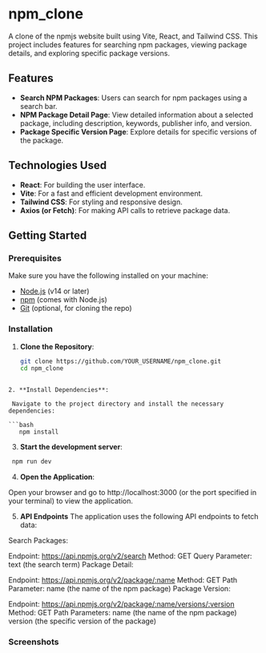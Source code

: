 # npm_clone

A clone of the npmjs website built using Vite, React, and Tailwind CSS. This project includes features for searching npm packages, viewing package details, and exploring specific package versions.

## Features

- **Search NPM Packages**: Users can search for npm packages using a search bar.
- **NPM Package Detail Page**: View detailed information about a selected package, including description, keywords, publisher info, and version.
- **Package Specific Version Page**: Explore details for specific versions of the package.

## Technologies Used

- **React**: For building the user interface.
- **Vite**: For a fast and efficient development environment.
- **Tailwind CSS**: For styling and responsive design.
- **Axios (or Fetch)**: For making API calls to retrieve package data.

## Getting Started

### Prerequisites

Make sure you have the following installed on your machine:

- [Node.js](https://nodejs.org/) (v14 or later)
- [npm](https://www.npmjs.com/) (comes with Node.js)
- [Git](https://git-scm.com/) (optional, for cloning the repo)

### Installation

1. **Clone the Repository**:

   ```bash
   git clone https://github.com/YOUR_USERNAME/npm_clone.git
   cd npm_clone
  ```

2. **Install Dependencies**:

   Navigate to the project directory and install the necessary dependencies:

  ```bash
     npm install

 ```

3. **Start the development server**:

  ```bash
   npm run dev
   ```

4. **Open the Application**:

  Open your browser and go to http://localhost:3000 (or the port specified in your terminal) to view the application.

5. **API Endpoints**
The application uses the following API endpoints to fetch data:

Search Packages:

Endpoint: https://api.npmjs.org/v2/search
Method: GET
Query Parameter: text (the search term)
Package Detail:

Endpoint: https://api.npmjs.org/v2/package/:name
Method: GET
Path Parameter: name (the name of the npm package)
Package Version:

Endpoint: https://api.npmjs.org/v2/package/:name/versions/:version
Method: GET
Path Parameters:
name (the name of the npm package)
version (the specific version of the package)

### Screenshots  